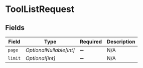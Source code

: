 # ToolListRequest


## Fields

| Field                   | Type                    | Required                | Description             |
| ----------------------- | ----------------------- | ----------------------- | ----------------------- |
| `page`                  | *OptionalNullable[int]* | :heavy_minus_sign:      | N/A                     |
| `limit`                 | *Optional[int]*         | :heavy_minus_sign:      | N/A                     |
